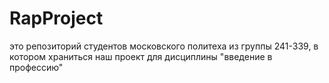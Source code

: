 # RapProject
это репозиторий студентов московского политеха из группы 241-339, в котором храниться наш проект для дисциплины "введение в профессию"
